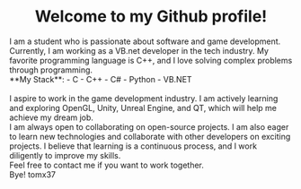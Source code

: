 <h1 align="center">
Welcome to my Github profile!
</h1>

<div>
I am a student who is passionate about software and game development.
  <br />
Currently, I am working as a VB.net developer in the tech industry.
My favorite programming language is C++, and I love solving complex problems through programming.
  <br />
</div>

<td>
  **My Stack**:
  - C
  - C++
  - C#
  - Python
  - VB.NET  
</td>

<div>
  <br />
I aspire to work in the game development industry. I am actively learning and exploring OpenGL, Unity, Unreal Engine, and QT, which will help me achieve my dream job.
  <br />
I am always open to collaborating on open-source projects. I am also eager to learn new technologies and collaborate with other developers on exciting projects. I believe that learning is a continuous process, and I work diligently to improve my skills.
  <br />
Feel free to contact me if you want to work together.
  <br />
Bye!
tomx37
</div>



